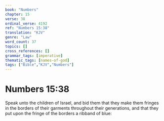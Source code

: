 ```yaml
---
book: "Numbers"
chapter: 15
verse: 38
ordinal_verse: 4192
ref: "Numbers 15:38"
translation: "KJV"
genre: "Law"
word_count: 37
topics: []
cross_references: []
grammar_tags: [imperative]
thematic_tags: [names-of-god]
tags: ["Bible","KJV","Numbers"]
---
```


# Numbers 15:38

Speak unto the children of Israel, and bid them that they make them fringes in the borders of their garments throughout their generations, and that they put upon the fringe of the borders a ribband of blue:
